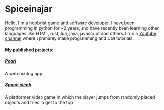 # Spiceinajar

Hello, I'm a hobbyist game and software developer. I have been programming in python for ~2 years, and have recently been learning other languages like HTML, rust, lua, java, javascript and others. I run a [Youtube channel](https://www.youtube.com/@Spiceinajar/videos) where I primarily make programming and CGI tutorials.

#### My published projects:
##### [Pearl](https://spiceinajar.itch.io/pearl)
A web texting app

##### [Space climb](https://spiceinajar.itch.io/space-climb)
A platformer video game in which the player jumps from randomly
placed objects and tries to get to the top
